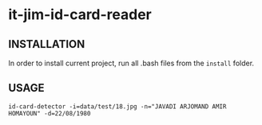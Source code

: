 # it-jim-id-card-reader

## INSTALLATION

In order to install current project, run all .bash files from the `install` folder.

## USAGE

```shell
id-card-detector -i=data/test/18.jpg -n="JAVADI ARJOMAND AMIR HOMAYOUN" -d=22/08/1980
```